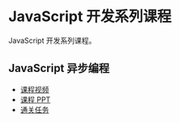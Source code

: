 # JavaScript 开发系列课程

JavaScript 开发系列课程。

## JavaScript 异步编程


- [课程视频<img src="https://raw.githubusercontent.com/wangding/courses/master/images/video.png" height="15">](http://edu.51cto.com/course/course_id-9392.html)
- [课程 PPT<img src="https://raw.githubusercontent.com/wangding/courses/master/images/presentation.png" height="15"/>](async.pptx)
- [通关任务<img src="https://raw.githubusercontent.com/wangding/courses/master/images/homework.png" height="15"/>](async-task.md)  
